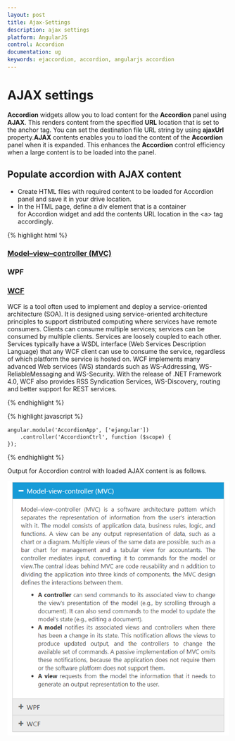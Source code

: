 ```yaml
---
layout: post
title: Ajax-Settings
description: ajax settings
platform: AngularJS
control: Accordion 
documentation: ug
keywords: ejaccordion, accordion, angularjs accordion
---
```


# AJAX settings

**Accordion** widgets allow you to load content for the **Accordion** panel using **AJAX**. This renders content from the specified **URL** location that is set to the anchor tag. You can set the destination file URL string by using **ajaxUrl** property.**AJAX** contents enables you to load the content of the **Accordion** panel when it is expanded. This enhances the **Accordion** control efficiency when a large content is to be loaded into the panel.

## Populate accordion with AJAX content

* Create HTML files with required content to be loaded for Accordion panel and save it in your drive location.
* In the HTML page, define a div element that is a container for Accordion widget and add the contents URL location in the &lt;a&gt; tag accordingly.

{% highlight html %}

<div id="ajaxAccordion" style="width: 500px" ej-accordion>
   <h3>
      <a href="mvccontent.html">Model–view–controller (MVC)</a>
   </h3>
   <div>
   </div>
   <h3>
      <a href="wpfcontent.html"></a>WPF
   </h3>
   <div>
   </div>
   <h3>
      <a href="#">WCF</a>
   </h3>
   <div>
      <p>
         WCF is a tool often used to implement and deploy a service-oriented architecture (SOA). 
         It is designed using service-oriented architecture principles to support distributed computing where services have remote consumers. 
         Clients can consume multiple services; services can be consumed by multiple clients. Services are loosely coupled to each other. 
         Services typically have a WSDL interface (Web Services Description Language) that any WCF client can use to consume the service, regardless of which platform the service is hosted on. 
         WCF implements many advanced Web services (WS) standards such as WS-Addressing, WS-ReliableMessaging and WS-Security. 
         With the release of .NET Framework 4.0, WCF also provides RSS Syndication Services, WS-Discovery, routing and better support for REST services.
      </p>
   </div>
</div>
{% endhighlight %}

{% highlight javascript %}

    angular.module('AccordionApp', ['ejangular'])
        .controller('AccordionCtrl', function ($scope) {
    });

{% endhighlight %}

Output for Accordion control with loaded AJAX content is as follows.


![](Ajax-settings_images/Ajax-settings_img1.png)